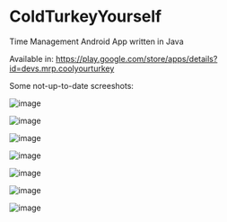 # ColdTurkeyYourself
Time Management Android App written in Java

Available in: https://play.google.com/store/apps/details?id=devs.mrp.coolyourturkey

Some not-up-to-date screeshots:

![image](https://github.com/zemua/media/blob/main/1.png)

![image](https://github.com/zemua/media/blob/main/2.png)

![image](https://github.com/zemua/media/blob/main/3.png)

![image](https://github.com/zemua/media/blob/main/4.png)

![image](https://github.com/zemua/media/blob/main/5.png)

![image](https://github.com/zemua/media/blob/main/6.png)

![image](https://github.com/zemua/media/blob/main/7.png)
